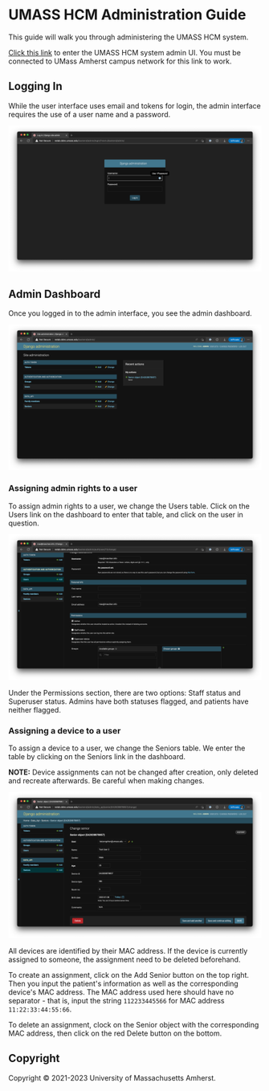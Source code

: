 # UMASS HCM Administration Guide

This guide will walk you through administering the UMASS HCM system.

[Click this link](http://nelab.ddns.umass.edu/backend/admin/) to enter the UMASS
HCM system admin UI. You must be connected to UMass Amherst campus network for
this link to work.

## Logging In

While the user interface uses email and tokens for login, the admin interface
requires the use of a user name and a password.

![Admin login](images/admin-login.png)

## Admin Dashboard

Once you logged in to the admin interface, you see the admin dashboard.

![Admin Dashboard](images/admin-dashboard.png)

### Assigning admin rights to a user

To assign admin rights to a user, we change the Users table. Click on the Users
link on the dashboard to enter that table, and click on the user in question.

![Admin User](images/admin-user.png)

Under the Permissions section, there are two options: Staff status and Superuser
status. Admins have both statuses flagged, and patients have neither flagged.

### Assigning a device to a user

To assign a device to a user, we change the Seniors table. We enter the table by
clicking on the Seniors link in the dashboard.

**NOTE:** Device assignments can not be changed after creation, only deleted and
recreate afterwards. Be careful when making changes.

![Admin Devices](images/admin-devices.png)

All devices are identified by their MAC address. If the device is currently
assigned to someone, the assignment need to be deleted beforehand.

To create an assignment, click on the Add Senior button on the top right. Then
you input the patient's information as well as the corresponding device's MAC
address. The MAC address used here should have no separator - that is, input the
string `112233445566` for MAC address `11:22:33:44:55:66`.

To delete an assignment, clock on the Senior object with the corresponding MAC
address, then click on the red Delete button on the bottom.

## Copyright

Copyright &copy; 2021-2023 University of Massachusetts Amherst.
